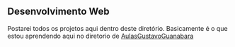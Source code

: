 ## Desenvolvimento Web
Postarei todos os projetos aqui dentro deste diretório. Basicamente é o que estou aprendendo aqui no diretorio de <a href="#">AulasGustavoGuanabara</a>
